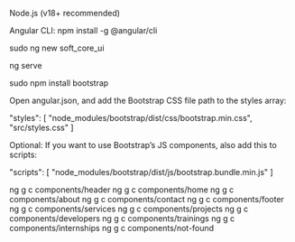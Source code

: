 Node.js (v18+ recommended)

Angular CLI: npm install -g @angular/cli

sudo ng new soft_core_ui

ng serve

sudo npm install bootstrap

Open angular.json, and add the Bootstrap CSS file path to the styles array:

"styles": [
  "node_modules/bootstrap/dist/css/bootstrap.min.css",
  "src/styles.css"
]

Optional: If you want to use Bootstrap’s JS components, also add this to scripts:

"scripts": [
  "node_modules/bootstrap/dist/js/bootstrap.bundle.min.js"
]

ng g c components/header
ng g c components/home
ng g c components/about
ng g c components/contact
ng g c components/footer
ng g c components/services
ng g c components/projects
ng g c components/developers
ng g c components/trainings
ng g c components/internships
ng g c components/not-found


